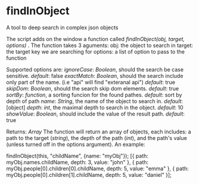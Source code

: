 # findInObject
A tool to deep search in complex json objects

The script adds on the window a function called _findInObject(obj, target, options)_ .
The function takes 3 aguments:
  obj: the object to search in
  target: the target key we are searching for
  options: a list of option to pass to the function
  
Supported options are:
  *ignoreCase*: _Boolean_, should the search be case sensitive. _default_: false
   *exactMatch*: _Boolean_, should the search include only part of the name. (i.e "api" will find "exteranal api") _default_: true
  *skipDom*: _Boolean_, should the search skip dom elements. _default_: true
  *sortBy*: _function_, a sorting funcion for the found pathes. _default_: sort by depth of path
  *name*: _String_, the name of the object to search in. _default_: [object]
  *depth*: _int_, the maximal depth to search in the object. _default_: 10
  *showValue*: _Boolean_, should include the value of the result path. _default_: true
  
  Returns: _Array_
  The function will return an array of objects, each includes: a path to the target (_string_), the depth of the path (_int_), and the path's value (unless turned off in the options argument).
An example:

findInObject(this, "childName", {name: "myObj"});
[{
  path: myObj.names.childName,
  depth: 3,
  value: "john"
},
{
  path: myObj.people[0].children[0].childName,
  depth: 5,
  value: "emma"
},
{
  path: myObj.people[0].children[1].childName,
  depth: 5,
  value: "daniel"
}];
